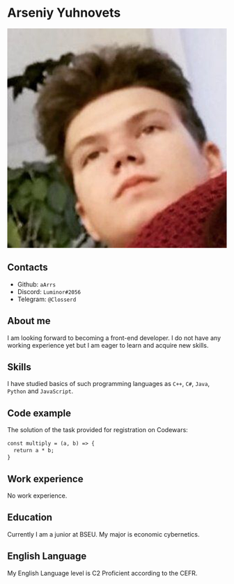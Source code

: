 # Arseniy Yuhnovets

![My photo](https://github.com/aArrs/rsschool-cv/blob/gh-pages/avatar.jpg)

## Contacts
* Github: `aArrs`
* Discord: `Luminor#2056`
* Telegram: `@Closserd`

## About me
I am looking forward to becoming a front-end developer. I do not have any working experience yet but I am eager to learn and acquire new skills.

## Skills
I have studied basics of such programming languages as `C++`, `C#`, `Java`, `Python` and `JavaScript`. 

## Code example
The solution of the task provided for registration on Codewars:
```
const multiply = (a, b) => {
  return a * b;
}
```

## Work experience
No work experience.

## Education
Currently I am a junior at BSEU. My major is economic cybernetics.

## English Language
My English Language level is C2 Proficient according to the CEFR.
